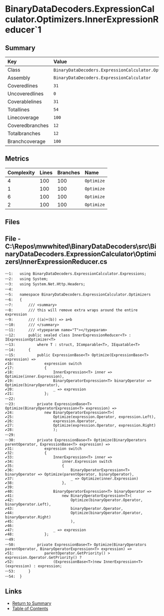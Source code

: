 ﻿# BinaryDataDecoders.ExpressionCalculator.Optimizers.InnerExpressionReducer`1

## Summary

| Key             | Value                                                                         |
| :-------------- | :---------------------------------------------------------------------------- |
| Class           | `BinaryDataDecoders.ExpressionCalculator.Optimizers.InnerExpressionReducer`1` |
| Assembly        | `BinaryDataDecoders.ExpressionCalculator`                                     |
| Coveredlines    | `31`                                                                          |
| Uncoveredlines  | `0`                                                                           |
| Coverablelines  | `31`                                                                          |
| Totallines      | `54`                                                                          |
| Linecoverage    | `100`                                                                         |
| Coveredbranches | `12`                                                                          |
| Totalbranches   | `12`                                                                          |
| Branchcoverage  | `100`                                                                         |

## Metrics

| Complexity | Lines | Branches | Name       |
| :--------- | :---- | :------- | :--------- |
| 4          | 100   | 100      | `Optimize` |
| 1          | 100   | 100      | `Optimize` |
| 6          | 100   | 100      | `Optimize` |
| 2          | 100   | 100      | `Optimize` |

## Files

## File - C:\Repos\mwwhited\BinaryDataDecoders\src\BinaryDataDecoders.ExpressionCalculator\Optimizers\InnerExpressionReducer.cs

```CSharp
〰1:   using BinaryDataDecoders.ExpressionCalculator.Expressions;
〰2:   using System;
〰3:   using System.Net.Http.Headers;
〰4:   
〰5:   namespace BinaryDataDecoders.ExpressionCalculator.Optimizers
〰6:   {
〰7:       /// <summary>
〰8:       /// this will remove extra wraps around the entire expression
〰9:       /// ((a)+(b)) => a+b
〰10:      /// </summary>
〰11:      /// <typeparam name="T"></typeparam>
〰12:      public sealed class InnerExpressionReducer<T> : IExpressionOptimizer<T>
〰13:          where T : struct, IComparable<T>, IEquatable<T>
〰14:      {
〰15:          public ExpressionBase<T> Optimize(ExpressionBase<T> expression) =>
✔16:              expression switch
✔17:              {
✔18:                  InnerExpression<T> inner => Optimize(inner.Expression),
✔19:                  BinaryOperatorExpression<T> binaryOperator => Optimize(binaryOperator),
✔20:                  _ => expression
✔21:              };
〰22:  
〰23:          private ExpressionBase<T> Optimize(BinaryOperatorExpression<T> expression) =>
✔24:              new BinaryOperatorExpression<T>(
✔25:                  Optimize(expression.Operator, expression.Left),
✔26:                  expression.Operator,
✔27:                  Optimize(expression.Operator, expression.Right)
✔28:                  );
〰29:  
〰30:          private ExpressionBase<T> Optimize(BinaryOperators parentOperator, ExpressionBase<T> expression) =>
✔31:              expression switch
✔32:              {
✔33:                  InnerExpression<T> inner =>
✔34:                      inner.Expression switch
✔35:                      {
✔36:                          BinaryOperatorExpression<T> binaryOperator => Optimize(parentOperator, binaryOperator),
✔37:                          _ => Optimize(inner.Expression)
✔38:                      },
✔39:  
✔40:                  BinaryOperatorExpression<T> binaryOperator =>
✔41:                      new BinaryOperatorExpression<T>(
✔42:                          Optimize(binaryOperator.Operator, binaryOperator.Left),
✔43:                          binaryOperator.Operator,
✔44:                          Optimize(binaryOperator.Operator, binaryOperator.Right)
✔45:                          ),
✔46:  
✔47:                  _ => expression
✔48:              };
〰49:  
〰50:          private ExpressionBase<T> Optimize(BinaryOperators parentOperator, BinaryOperatorExpression<T> expression) =>
✔51:              parentOperator.GetPriority() > expression.Operator.GetPriority() ?
✔52:                  (ExpressionBase<T>)new InnerExpression<T>(expression) : expression;
〰53:      }
〰54:  }
```

## Links

* [Return to Summary](Summary.md)
* [Table of Contents](../TOC.md)

